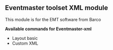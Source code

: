 ## Eventmaster toolset XML module

This module is for the EMT software from Barco


**Available commands for Eventmaster-xml**

* Layout basic
* Custom XML
